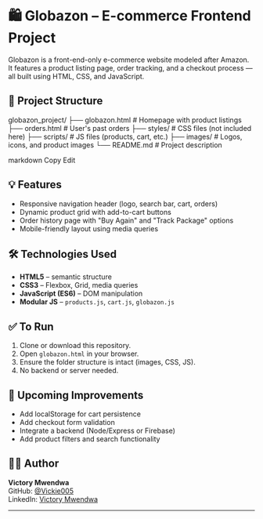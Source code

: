 # 🛍️ Globazon – E-commerce Frontend Project

Globazon is a front-end-only e-commerce website modeled after Amazon. It features a product listing page, order tracking, and a checkout process — all built using HTML, CSS, and JavaScript.

## 📁 Project Structure

globazon_project/
├── globazon.html # Homepage with product listings
├── orders.html # User's past orders
├── styles/ # CSS files (not included here)
├── scripts/ # JS files (products, cart, etc.)
├── images/ # Logos, icons, and product images
└── README.md # Project description

markdown
Copy
Edit

## 💡 Features

- Responsive navigation header (logo, search bar, cart, orders)
- Dynamic product grid with add-to-cart buttons
- Order history page with "Buy Again" and "Track Package" options
- Mobile-friendly layout using media queries

## 🛠️ Technologies Used

- **HTML5** – semantic structure
- **CSS3** – Flexbox, Grid, media queries
- **JavaScript (ES6)** – DOM manipulation
- **Modular JS** – `products.js`, `cart.js`, `globazon.js`

## ✅ To Run

1. Clone or download this repository.
2. Open `globazon.html` in your browser.
3. Ensure the folder structure is intact (images, CSS, JS).
4. No backend or server needed.

## 🚧 Upcoming Improvements

- Add localStorage for cart persistence
- Add checkout form validation
- Integrate a backend (Node/Express or Firebase)
- Add product filters and search functionality

## 👨‍💻 Author

**Victory Mwendwa**  
GitHub: [@Vickie005](https://github.com/Vickie005)  
LinkedIn: [Victory Mwendwa](https://linkedin.com/in/victory-mwendwa)

---
